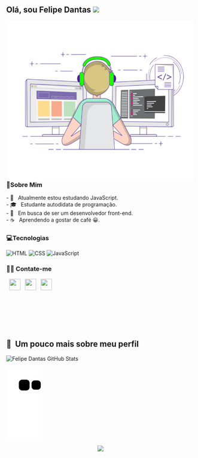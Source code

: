  <div align="left">
 <h2>Olá, sou Felipe Dantas <img src="https://github.com/souvikguria98/souvikguria98/blob/master/Hi.gif" width="25"></h2>
 <img align="left" alt="GIF" src="/gif3.gif" width="500" height="426"/>
 </div>
 
 <div>
 <h3>📖Sobre Mim</h3>
 - 🔭 &nbsp; Atualmente estou estudando JavaScript.<br>
 - 🎓 &nbsp; Estudante autodidata de programação.<br>
 - 💼 &nbsp; Em busca de ser um desenvolvedor front-end.<br>
 - ☕ &nbsp; Aprendendo a gostar de café 😀. 
 </div>
 
 <div>
 <h3>💻Tecnologias</h3> 
 
  ![HTML](https://img.shields.io/badge/-HTML-333333?style=flat&logo=HTML5)
  ![CSS](https://img.shields.io/badge/-CSS-333333?style=flat&logo=CSS3&logoColor=1572B6)
  ![JavaScript](https://img.shields.io/badge/-JavaScript-333333?style=flat&logo=javascript)
 </div>
 
 <div style="display: inline_block"> 
  <h3> 🤝🏻 Contate-me </h3>
  <p align="left">
  &nbsp; <a href="https://www.instagram.com/dantas.felipe.dev" target="_blank" rel="noopener noreferrer"><img src="https://user-images.githubusercontent.com/82758451/122668127-03d7cb80-d18d-11eb-8726-9e49ec923bc3.png" width="30" height="30" /></a>  
  &nbsp; <a href="https://www.linkedin.com/in/felipe-dantas-6042b7213" target="_blank" rel="noopener noreferrer"><img src="https://user-images.githubusercontent.com/82758451/122668240-82346d80-d18d-11eb-8bef-2202eccc30a2.png" width="30" height="30" /></a>
  &nbsp; <a href="mailto:dantas.felipe.dev@gmail.com" target="_blank" rel="noopener noreferrer"><img src="https://user-images.githubusercontent.com/82758451/122668289-b740c000-d18d-11eb-917f-c85c27e84b93.png"  width="30" height="30" /></a>
  </p>
 </div><br><br><br>
 <br><br>
 <h2>🚀 &nbsp;Um pouco mais sobre meu perfil</h2>

![Felipe Dantas GitHub Stats](https://github-readme-stats.vercel.app/api?username=dantas-felipe&show_icons=true&theme=dark)
 
 <div>
  
   ![Snake animation](https://github.com/rafaballerini/rafaballerini/blob/output/github-contribution-grid-snake.svg)
</div>

 <p align="center">
<img src="https://visitor-badge.laobi.icu/badge?page_id=tuxlipe" id="counter">
</p>
